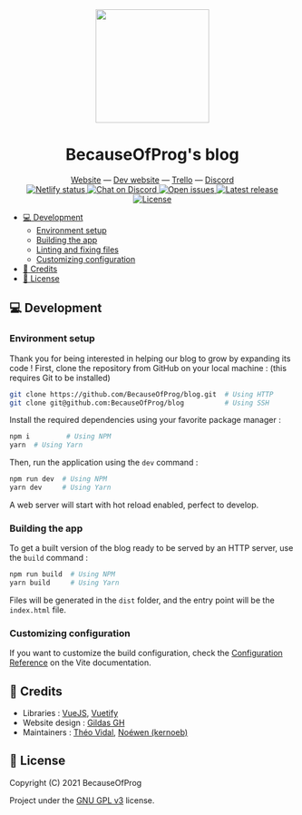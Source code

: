 <div align="center">
  <img src="https://cdn.becauseofprog.fr/v2/sites/becauseofprog.fr/assets/logos/bop.svg" width="200" />
  <h1>BecauseOfProg's blog</h1>
  <a href="https://becauseofprog.fr">Website</a> &mdash; <a href="https://dev.becauseofprog.fr">Dev website</a> &mdash; <a href="https://trello.com/b/4ef4jlfC/blog-v3">Trello</a> &mdash; <a href="https://discord.becauseofprog.fr">Discord</a><br>
  <a href="https://app.netlify.com/sites/becauseofprog-dev/deploys">
    <img src="https://api.netlify.com/api/v1/badges/bc059206-9f7c-4906-9692-9d582aeadb61/deploy-status" alt="Netlify status"
  </a>
  <a href="https://discord.becauseofprog.fr">
    <img src="https://img.shields.io/discord/272454426038370304?color=blue&label=discord" alt="Chat on Discord">
  </a>
  <a href="https://github.com/BecauseOfProg/blog/issues">
    <img src="https://img.shields.io/github/issues/BecauseOfProg/blog" alt="Open issues">
  </a>
  <a href="https://github.com/BecauseOfProg/blog/releases">
    <img src="https://img.shields.io/github/v/release/BecauseOfProg/blog" alt="Latest release">
  </a>
  <a href="./LICENSE">
    <img src="https://img.shields.io/github/license/BecauseOfProg/blog" alt="License">
  </a>
</div>

- [💻 Development](#-development)
  - [Environment setup](#environment-setup)
  - [Building the app](#building-the-app)
  - [Linting and fixing files](#linting-and-fixing-files)
  - [Customizing configuration](#customizing-configuration)
- [📜 Credits](#-credits)
- [🔐 License](#-license)

## 💻 Development

### Environment setup

Thank you for being interested in helping our blog to grow by expanding its code !
First, clone the repository from GitHub on your local machine : (this requires Git to be installed)

```bash
git clone https://github.com/BecauseOfProg/blog.git  # Using HTTP
git clone git@github.com:BecauseOfProg/blog          # Using SSH
```

Install the required dependencies using your favorite package manager :

```bash
npm i         # Using NPM
yarn  # Using Yarn
```

Then, run the application using the `dev` command :

```bash
npm run dev  # Using NPM
yarn dev     # Using Yarn
```

A web server will start with hot reload enabled, perfect to develop.

### Building the app

To get a built version of the blog ready to be served by an HTTP server, use the `build` command :

```bash
npm run build  # Using NPM
yarn build     # Using Yarn
```

Files will be generated in the `dist` folder, and the entry point will be the `index.html` file.

### Customizing configuration

If you want to customize the build configuration, check the [Configuration Reference](https://vitejs.dev/guide/) on the Vite documentation.

## 📜 Credits

- Libraries : [VueJS](https://vuejs.org), [Vuetify](https://vuetifyjs.com)
- Website design : [Gildas GH](https://github.com/Gildas-GH)
- Maintainers : [Théo Vidal](https://github.com/theovidal), [Noéwen (kernoeb)](https://github.com/kernoeb)

## 🔐 License

Copyright (C) 2021  BecauseOfProg

Project under the [GNU GPL v3](./LICENSE) license.

